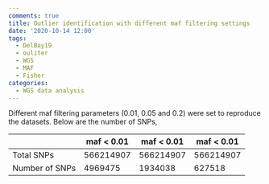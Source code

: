 ```yaml
---
comments: true
title: Outlier identification with different maf filtering settings
date: '2020-10-14 12:00'
tags:
  - DelBay19
  - ouliter
  - WGS
  - MAF
  - Fisher
categories:
  - WGS data analysis
---
```


Different maf filtering parameters (0.01, 0.05 and 0.2) were set to reproduce the datasets. Below are the number of SNPs,

|               | maf < 0.01 | maf < 0.01| maf < 0.01| 
|---------------|------------|-----------|-----------|
| Total SNPs    | 566214907  | 566214907 |566214907  |
| Number of SNPs| 4969475    | 1934038   | 627518    | 




